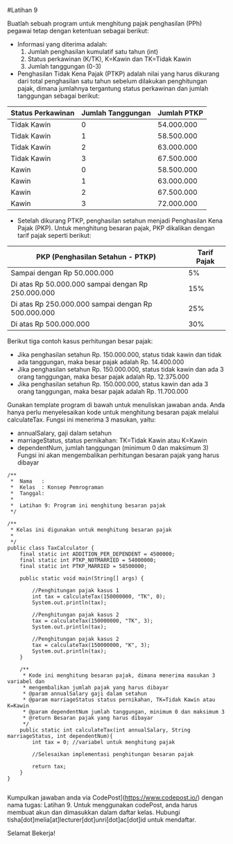 #Latihan 9

Buatlah sebuah program untuk menghitung pajak penghasilan (PPh) pegawai tetap dengan ketentuan sebagai berikut: 
- Informasi yang diterima adalah: 
    1. Jumlah penghasilan kumulatif satu tahun (int)
    2. Status perkawinan (K/TK), K=Kawin dan TK=Tidak Kawin
    3. Jumlah tanggungan (0-3)
- Penghasilan Tidak Kena Pajak (PTKP) adalah nilai yang harus dikurang dari total penghasilan satu tahun sebelum dilakukan penghitungan pajak, dimana jumlahnya tergantung status perkawinan dan jumlah tanggungan sebagai berikut:

| Status Perkawinan  | Jumlah Tanggungan  | Jumlah PTKP |
| ------------------ | ------------------ | ------------|
| Tidak Kawin        | 0                  | 54.000.000  |
| Tidak Kawin        | 1                  | 58.500.000  |
| Tidak Kawin        | 2                  | 63.000.000  |
| Tidak Kawin        | 3                  | 67.500.000  |
| Kawin              | 0                  | 58.500.000  |
| Kawin              | 1                  | 63.000.000  |
| Kawin              | 2                  | 67.500.000  |
| Kawin              | 3                  | 72.000.000  |

- Setelah dikurang PTKP, penghasilan setahun menjadi Penghasilan Kena Pajak (PKP). Untuk menghitung besaran pajak, PKP dikalikan dengan tarif pajak seperti berikut:

| PKP (Penghasilan Setahun - PTKP)                     | Tarif Pajak |
| ---------------------------------------------------- | ----------- |
| Sampai dengan Rp 50.000.000                          | 5%          |           
| Di atas Rp 50.000.000 sampai dengan Rp 250.000.000   | 15%         |
| Di atas Rp 250.000.000 sampai dengan Rp 500.000.000  | 25%         |
| Di atas Rp 500.000.000                               | 30%         |

Berikut tiga contoh kasus perhitungan besar pajak:
- Jika penghasilan setahun Rp. 150.000.000, status tidak kawin dan tidak ada tanggungan, maka besar pajak adalah Rp. 14.400.000
- Jika penghasilan setahun Rp. 150.000.000, status tidak kawin dan ada 3 orang tanggungan, maka besar pajak adalah Rp. 12.375.000
- Jika penghasilan setahun Rp. 150.000.000, status kawin dan ada 3 orang tanggungan, maka besar pajak adalah Rp. 11.700.000


Gunakan template program di bawah untuk menuliskan jawaban anda. Anda hanya perlu menyelesaikan kode untuk menghitung besaran pajak melalui calculateTax. Fungsi ini menerima 3 masukan, yaitu:
- annualSalary, gaji dalam setahun 
- marriageStatus, status pernikahan: TK=Tidak Kawin atau K=Kawin
- dependentNum, jumlah tanggungan (minimum 0 dan maksimum 3)
Fungsi ini akan mengembalikan perhitungan besaran pajak yang harus dibayar

```
/**
 *  Nama   : 
 *  Kelas  : Konsep Pemrograman 
 *  Tanggal: 
 *
 *  Latihan 9: Program ini menghitung besaran pajak
 */

/**
 * Kelas ini digunakan untuk menghitung besaran pajak
 * 
 */
public class TaxCalculator {
    final static int ADDITION_PER_DEPENDENT = 4500000;
    final static int PTKP_NOTMARRIED = 54000000;
    final static int PTKP_MARRIED = 58500000;
    
    public static void main(String[] args) {
        
        //Penghitungan pajak kasus 1
        int tax = calculateTax(150000000, "TK", 0);
        System.out.println(tax);
        
        //Penghitungan pajak kasus 2
        tax = calculateTax(150000000, "TK", 3);
        System.out.println(tax);
        
        //Penghitungan pajak kasus 2
        tax = calculateTax(150000000, "K", 3);
        System.out.println(tax);
    }

    /**
     * Kode ini menghitung besaran pajak, dimana menerima masukan 3 variabel dan 
     * mengembalikan jumlah pajak yang harus dibayar
     * @param annualSalary gaji dalam setahun 
     * @param marriageStatus status pernikahan, TK=Tidak Kawin atau K=Kawin
     * @param dependentNum jumlah tanggungan, minimum 0 dan maksimum 3
     * @return Besaran pajak yang harus dibayar
     */
    public static int calculateTax(int annualSalary, String marriageStatus, int dependentNum){
        int tax = 0; //variabel untuk menghitung pajak
        
        //Selesaikan implementasi penghitungan besaran pajak

        return tax;
    }
}


```
Kumpulkan jawaban anda via CodePost](https://www.codepost.io/) dengan nama tugas: Latihan 9. Untuk menggunakan codePost, anda harus membuat akun dan dimasukkan dalam daftar kelas. Hubungi tisha[dot]melia[at]lecturer[dot]unri[dot]ac[dot]id untuk mendaftar.

Selamat Bekerja!

